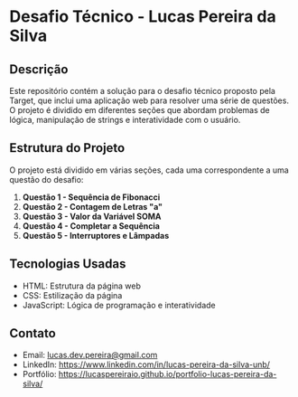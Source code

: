 # Desafio Técnico - Lucas Pereira da Silva

## Descrição

Este repositório contém a solução para o desafio técnico proposto pela Target, que inclui uma aplicação web para resolver uma série de questões. O projeto é dividido em diferentes seções que abordam problemas de lógica, manipulação de strings e interatividade com o usuário.

## Estrutura do Projeto

O projeto está dividido em várias seções, cada uma correspondente a uma questão do desafio:

1. **Questão 1 - Sequência de Fibonacci**
2. **Questão 2 - Contagem de Letras "a"**
3. **Questão 3 - Valor da Variável SOMA**
4. **Questão 4 - Completar a Sequência**
5. **Questão 5 - Interruptores e Lâmpadas**

## Tecnologias Usadas

- HTML: Estrutura da página web
- CSS: Estilização da página
- JavaScript: Lógica de programação e interatividade

## Contato

- Email: lucas.dev.pereira@gmail.com
- LinkedIn: https://www.linkedin.com/in/lucas-pereira-da-silva-unb/
- Portfólio: https://lucaspereiraio.github.io/portfolio-lucas-pereira-da-silva/
